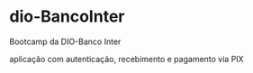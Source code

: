 # dio-BancoInter

Bootcamp da DIO-Banco Inter

aplicação com autenticação, recebimento e pagamento via PIX
